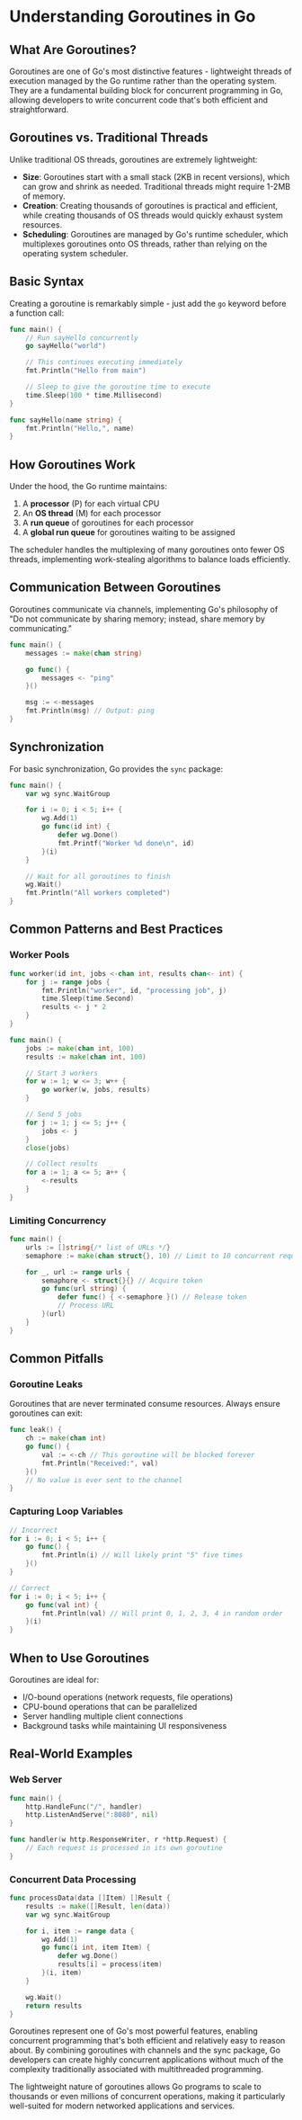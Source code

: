 # Understanding Goroutines in Go

## What Are Goroutines?

Goroutines are one of Go's most distinctive features - lightweight threads of execution managed by the Go runtime rather than the operating system. They are a fundamental building block for concurrent programming in Go, allowing developers to write concurrent code that's both efficient and straightforward.

## Goroutines vs. Traditional Threads

Unlike traditional OS threads, goroutines are extremely lightweight:

- **Size**: Goroutines start with a small stack (2KB in recent versions), which can grow and shrink as needed. Traditional threads might require 1-2MB of memory.
- **Creation**: Creating thousands of goroutines is practical and efficient, while creating thousands of OS threads would quickly exhaust system resources.
- **Scheduling**: Goroutines are managed by Go's runtime scheduler, which multiplexes goroutines onto OS threads, rather than relying on the operating system scheduler.

## Basic Syntax

Creating a goroutine is remarkably simple - just add the `go` keyword before a function call:

```go
func main() {
    // Run sayHello concurrently
    go sayHello("world")

    // This continues executing immediately
    fmt.Println("Hello from main")

    // Sleep to give the goroutine time to execute
    time.Sleep(100 * time.Millisecond)
}

func sayHello(name string) {
    fmt.Println("Hello,", name)
}
```

## How Goroutines Work

Under the hood, the Go runtime maintains:

1. A **processor** (P) for each virtual CPU
2. An **OS thread** (M) for each processor
3. A **run queue** of goroutines for each processor
4. A **global run queue** for goroutines waiting to be assigned

The scheduler handles the multiplexing of many goroutines onto fewer OS threads, implementing work-stealing algorithms to balance loads efficiently.

## Communication Between Goroutines

Goroutines communicate via channels, implementing Go's philosophy of "Do not communicate by sharing memory; instead, share memory by communicating."

```go
func main() {
    messages := make(chan string)

    go func() {
        messages <- "ping"
    }()

    msg := <-messages
    fmt.Println(msg) // Output: ping
}
```

## Synchronization

For basic synchronization, Go provides the `sync` package:

```go
func main() {
    var wg sync.WaitGroup

    for i := 0; i < 5; i++ {
        wg.Add(1)
        go func(id int) {
            defer wg.Done()
            fmt.Printf("Worker %d done\n", id)
        }(i)
    }

    // Wait for all goroutines to finish
    wg.Wait()
    fmt.Println("All workers completed")
}
```

## Common Patterns and Best Practices

### Worker Pools

```go
func worker(id int, jobs <-chan int, results chan<- int) {
    for j := range jobs {
        fmt.Println("worker", id, "processing job", j)
        time.Sleep(time.Second)
        results <- j * 2
    }
}

func main() {
    jobs := make(chan int, 100)
    results := make(chan int, 100)

    // Start 3 workers
    for w := 1; w <= 3; w++ {
        go worker(w, jobs, results)
    }

    // Send 5 jobs
    for j := 1; j <= 5; j++ {
        jobs <- j
    }
    close(jobs)

    // Collect results
    for a := 1; a <= 5; a++ {
        <-results
    }
}
```

### Limiting Concurrency

```go
func main() {
    urls := []string{/* list of URLs */}
    semaphore := make(chan struct{}, 10) // Limit to 10 concurrent requests

    for _, url := range urls {
        semaphore <- struct{}{} // Acquire token
        go func(url string) {
            defer func() { <-semaphore }() // Release token
            // Process URL
        }(url)
    }
}
```

## Common Pitfalls

### Goroutine Leaks

Goroutines that are never terminated consume resources. Always ensure goroutines can exit:

```go
func leak() {
    ch := make(chan int)
    go func() {
        val := <-ch // This goroutine will be blocked forever
        fmt.Println("Received:", val)
    }()
    // No value is ever sent to the channel
}
```

### Capturing Loop Variables

```go
// Incorrect
for i := 0; i < 5; i++ {
    go func() {
        fmt.Println(i) // Will likely print "5" five times
    }()
}

// Correct
for i := 0; i < 5; i++ {
    go func(val int) {
        fmt.Println(val) // Will print 0, 1, 2, 3, 4 in random order
    }(i)
}
```

## When to Use Goroutines

Goroutines are ideal for:

- I/O-bound operations (network requests, file operations)
- CPU-bound operations that can be parallelized
- Server handling multiple client connections
- Background tasks while maintaining UI responsiveness

## Real-World Examples

### Web Server

```go
func main() {
    http.HandleFunc("/", handler)
    http.ListenAndServe(":8080", nil)
}

func handler(w http.ResponseWriter, r *http.Request) {
    // Each request is processed in its own goroutine
}
```

### Concurrent Data Processing

```go
func processData(data []Item) []Result {
    results := make([]Result, len(data))
    var wg sync.WaitGroup

    for i, item := range data {
        wg.Add(1)
        go func(i int, item Item) {
            defer wg.Done()
            results[i] = process(item)
        }(i, item)
    }

    wg.Wait()
    return results
}
```

Goroutines represent one of Go's most powerful features, enabling concurrent programming that's both efficient and relatively easy to reason about. By combining goroutines with channels and the sync package, Go developers can create highly concurrent applications without much of the complexity traditionally associated with multithreaded programming.

The lightweight nature of goroutines allows Go programs to scale to thousands or even millions of concurrent operations, making it particularly well-suited for modern networked applications and services.
